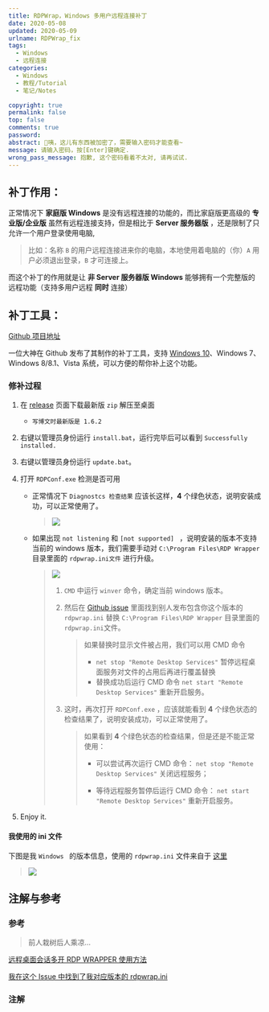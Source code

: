 ```yaml
---
title: RDPWrap，Windows 多用户远程连接补丁
date: 2020-05-08 
updated: 2020-05-09 
urlname: RDPWrap_fix
tags:
  - Windows
  - 远程连接
categories: 
  - Windows
  - 教程/Tutorial
  - 笔记/Notes

copyright: true
permalink: false
top: false
comments: true
password: 
abstract: 🔐咦，这儿有东西被加密了，需要输入密码才能查看~
message: 请输入密码，按[Enter]键确定.
wrong_pass_message: 抱歉, 这个密码看着不太对, 请再试试.
---
```


## 补丁作用：

正常情况下 **家庭版 Windows** 是没有远程连接的功能的，而比家庭版更高级的 **专业版/企业版** 虽然有远程连接支持，但是相比于 **Server 服务器版** ，还是限制了只允许一个用户登录使用电脑,

> 比如：名称 `B` 的用户远程连接进来你的电脑，本地使用着电脑的（你）`A` 用户必须退出登录，`B` 才可连接上。

而这个补丁的作用就是让 **非 Server 服务器版 Windows**  能够拥有一个完整版的远程功能（支持多用户远程 **同时** 连接）

<!---more--->

## 补丁工具：

[Github 项目地址](https://github.com/stascorp/rdpwrap)

一位大神在 Github 发布了其制作的补丁工具，支持 [Windows 10](https://www.iplaysoft.com/windows10.html)、Windows 7、Windows 8/8.1、Vista 系统，可以方便的帮你补上这个功能。

### 修补过程

1. 在 [release](https://github.com/stascorp/rdpwrap/releases) 页面下载最新版 `zip` 解压至桌面

   - `写博文时最新版是 1.6.2`

2. 右键以管理员身份运行 `install.bat`，运行完毕后可以看到 `Successfully installed.`

3. 右键以管理员身份运行 `update.bat`。

4. 打开 `RDPConf.exe` 检测是否可用

   - 正常情况下 `Diagnostcs 检查结果` 应该长这样，**4** 个绿色状态，说明安装成功，可以正常使用了。

     > ![](https://cdn.jsdelivr.net/gh/liaozhebin/img@master/imgs/Snipaste_2020-05-07_21-46-57.png)

   - 如果出现 `not listening`  和 `[not supported] ` ，说明安装的版本不支持当前的 windows 版本，我们需要手动对 `C:\Program Files\RDP Wrapper` 目录里面的 `rdpwrap.ini文件` 进行升级。

     > ![](https://cdn.jsdelivr.net/gh/liaozhebin/img@master/imgs/N_support.png)
     >
     > 1. `CMD` 中运行 `winver` 命令，确定当前 windows 版本。
     >
     > 2. 然后在 [Github issue](https://github.com/stascorp/rdpwrap/issues) 里面找到别人发布包含你这个版本的 `rdpwrap.ini` 替换 `C:\Program Files\RDP Wrapper` 目录里面的 `rdpwrap.ini`文件。
     >
     >    > 如果替换时显示文件被占用，我们可以用 CMD 命令
     >    >
     >    > - `net stop "Remote Desktop Services"` 暂停远程桌面服务对文件的占用后再进行覆盖替换
     >    > - 替换成功后运行 CMD 命令 `net start "Remote Desktop Services"` 重新开启服务。
     >
     > 3. 这时，再次打开  `RDPConf.exe` ，应该就能看到 **4** 个绿色状态的检查结果了，说明安装成功，可以正常使用了。
     >
     >    > 如果看到 **4** 个绿色状态的检查结果，但是还是不能正常使用：
     >    >
     >    > - 可以尝试再次运行 CMD 命令： `net stop "Remote Desktop Services"` 关闭远程服务；
     >    >
     >    > - 等待远程服务暂停后运行 CMD 命令： `net start "Remote Desktop Services"` 重新开启服务。

5.  Enjoy it. 

#### 我使用的 ini 文件

下图是我 `Windows ` 的版本信息，使用的 `rdpwrap.ini` 文件来自于 [这里](https://raw.githubusercontent.com/affinityv/INI-RDPWRAP/master/rdpwrap.ini)

> ![](https://cdn.jsdelivr.net/gh/liaozhebin/img@master/imgs/winver.png)



## 注解与参考

### 参考

> 前人栽树后人乘凉...

[远程桌面会话多开 RDP WRAPPER 使用方法](https://blog.csdn.net/ljy1221/article/details/103731212)

[我在这个 Issue 中找到了我对应版本的 rdpwrap.ini ](https://github.com/stascorp/rdpwrap/issues/1073)

### 注解

[^1]: [Powerline 字体主页](https://github.com/powerline/fonts)
[^2]: [nerd-font 字体主页](https://github.com/ryanoasis/nerd-fonts)